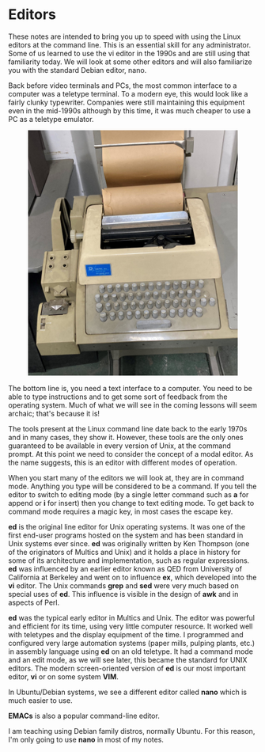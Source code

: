 # Editors

These notes are intended to bring you up to speed with using the Linux editors at the command line. This is an essential skill for any administrator. Some of us learned to use the vi editor in the 1990s and are still using that familiarity today. We will look at some other editors and will also familiarize you with the standard Debian editor, nano.

Back before video terminals and PCs, the most common interface to a computer was a teletype terminal. To a modern eye, this would look like a fairly clunky typewriter. Companies were still maintaining this equipment even in the mid-1990s although by this time, it was much cheaper to use a PC as a teletype emulator.

<figure><img src="../.gitbook/assets/Teletype1.jpg" alt=""><figcaption></figcaption></figure>

The bottom line is, you need a text interface to a computer. You need to be able to type instructions and to get some sort of feedback from the operating system. Much of what we will see in the coming lessons will seem archaic; that's because it is!

The tools present at the Linux command line date back to the early 1970s and in many cases, they show it. However, these tools are the only ones guaranteed to be available in every version of Unix, at the command prompt. At this point we need to consider the concept of a modal editor. As the name suggests, this is an editor with different modes of operation.

When you start many of the editors we will look at, they are in command mode. Anything you type will be considered to be a command. If you tell the editor to switch to editing mode (by a single letter command such as **a** for append or **i** for insert) then you change to text editing mode. To get back to command mode requires a magic key, in most cases the escape key.

**ed** is the original line editor for Unix operating systems. It was one of the first end-user programs hosted on the system and has been standard in Unix systems ever since. **ed** was originally written by Ken Thompson (one of the originators of Multics and Unix) and it holds a place in history for some of its architecture and implementation, such as regular expressions. **ed** was influenced by an earlier editor known as QED from University of California at Berkeley and went on to influence **ex**, which developed into the **vi** editor. The Unix commands **grep** and **sed** were very much based on special uses of **ed**. This influence is visible in the design of **awk** and in aspects of Perl.

**ed** was the typical early editor in Multics and Unix. The editor was powerful and efficient for its time, using very little computer resource. It worked well with teletypes and the display equipment of the time. I programmed and configured very large automation systems (paper mills, pulping plants, etc.) in assembly language using **ed** on an old teletype. It had a command mode and an edit mode, as we will see later, this became the standard for UNIX editors. The modern screen-oriented version of **ed** is our most important editor, **vi** or on some system **VIM**.

In Ubuntu/Debian systems, we see a different editor called **nano** which is much easier to use.

**EMACs** is also a popular command-line editor.

I am teaching using Debian family distros, normally Ubuntu. For this reason, I'm only going to use **nano** in most of my notes.
